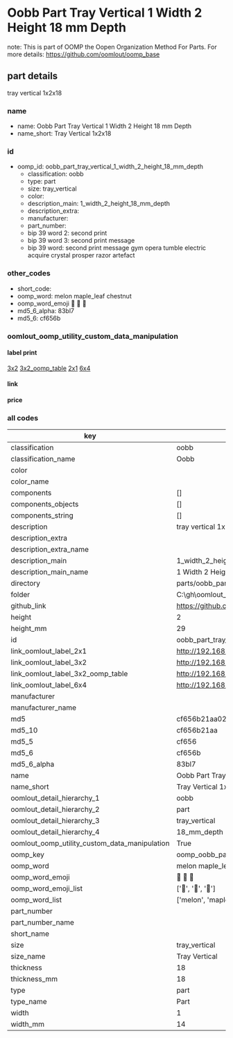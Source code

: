 # Oobb Part Tray Vertical 1 Width 2 Height 18 mm Depth  

note: This is part of OOMP the Oopen Organization Method For Parts. For more details: https://github.com/oomlout/oomp_base

##  part details
  



tray vertical 1x2x18



### name
* name: Oobb Part Tray Vertical 1 Width 2 Height 18 mm Depth
* name_short: Tray Vertical 1x2x18 
### id
* oomp_id: oobb_part_tray_vertical_1_width_2_height_18_mm_depth
  * classification: oobb
  * type: part
  * size: tray_vertical
  * color: 
  * description_main: 1_width_2_height_18_mm_depth
  * description_extra: 
  * manufacturer: 
  * part_number: 
  * bip 39 word 2: second print
  * bip 39 word 3: second print message
  * bip 39 word: second print message gym opera tumble electric acquire crystal prosper razor artefact

### other_codes
* short_code: 
* oomp_word: melon maple_leaf chestnut
* oomp_word_emoji :melon: :maple_leaf: :chestnut:
* md5_6_alpha: 83bl7
* md5_6: cf656b






### oomlout_oomp_utility_custom_data_manipulation
#### label print
[3x2](http://192.168.1.245:1112/?label=oomp%2083bl7)
[3x2_oomp_table](http://192.168.1.108:1112/?label=oomp%2083bl7)
[2x1](http://192.168.1.242:1112/?label=oomp%2083bl7)
[6x4](http://192.168.1.55:1112/?label=oomp%2083bl7)    

#### link

                              

#### price







### all codes 
| key | value |  
| --- | --- |  
| classification | oobb |  
| classification_name | Oobb |  
| color |  |  
| color_name |  |  
| components | [] |  
| components_objects | [] |  
| components_string | [] |  
| description | tray vertical 1x2x18 |  
| description_extra |  |  
| description_extra_name |  |  
| description_main | 1_width_2_height_18_mm_depth |  
| description_main_name | 1 Width 2 Height 18 mm Depth |  
| directory | parts/oobb_part_tray_vertical_1_width_2_height_18_mm_depth |  
| folder | C:\gh\oomlout_oobb_version_4_generated_parts\parts\oobb_part_tray_vertical_1_width_2_height_18_mm_depth |  
| github_link | https://github.com/oomlout/oomlout_oomp_part_src/tree/main/parts/oobb_part_tray_vertical_1_width_2_height_18_mm_depth |  
| height | 2 |  
| height_mm | 29 |  
| id | oobb_part_tray_vertical_1_width_2_height_18_mm_depth |  
| link_oomlout_label_2x1 | http://192.168.1.242:1112/?label=oomp%2083bl7 |  
| link_oomlout_label_3x2 | http://192.168.1.245:1112/?label=oomp%2083bl7 |  
| link_oomlout_label_3x2_oomp_table | http://192.168.1.108:1112/?label=oomp%2083bl7 |  
| link_oomlout_label_6x4 | http://192.168.1.55:1112/?label=oomp%2083bl7 |  
| manufacturer |  |  
| manufacturer_name |  |  
| md5 | cf656b21aa0228efa94da68117eab613 |  
| md5_10 | cf656b21aa |  
| md5_5 | cf656 |  
| md5_6 | cf656b |  
| md5_6_alpha | 83bl7 |  
| name | Oobb Part Tray Vertical 1 Width 2 Height 18 mm Depth |  
| name_short | Tray Vertical 1x2x18  |  
| oomlout_detail_hierarchy_1 | oobb |  
| oomlout_detail_hierarchy_2 | part |  
| oomlout_detail_hierarchy_3 | tray_vertical |  
| oomlout_detail_hierarchy_4 | 18_mm_depth |  
| oomlout_oomp_utility_custom_data_manipulation | True |  
| oomp_key | oomp_oobb_part_tray_vertical_1_width_2_height_18_mm_depth |  
| oomp_word | melon maple_leaf chestnut |  
| oomp_word_emoji | :melon: :maple_leaf: :chestnut: |  
| oomp_word_emoji_list | [':melon:', ':maple_leaf:', ':chestnut:'] |  
| oomp_word_list | ['melon', 'maple_leaf', 'chestnut'] |  
| part_number |  |  
| part_number_name |  |  
| short_name |  |  
| size | tray_vertical |  
| size_name | Tray Vertical |  
| thickness | 18 |  
| thickness_mm | 18 |  
| type | part |  
| type_name | Part |  
| width | 1 |  
| width_mm | 14 |  
